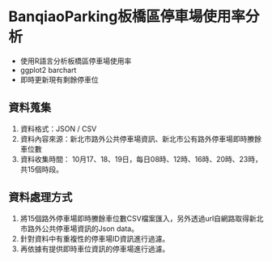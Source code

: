 # BanqiaoParking板橋區停車場使用率分析

- 使用R語言分析板橋區停車場使用率
- ggplot2 barchart
- 即時更新現有剩餘停車位

## 資料蒐集

1. 資料格式：JSON / CSV
2. 資料內容來源：新北市路外公共停車場資訊、新北市公有路外停車場即時賸餘車位數
3. 資料收集時間：   10月17、18、19日，每日08時、12時、16時、20時、23時，共15個時段。

## 資料處理方式

1. 將15個路外停車場即時賸餘車位數CSV檔案匯入，另外透過url自網路取得新北市路外公共停車場資訊的Json data。
2. 針對資料中有重複性的停車場ID資訊進行過濾。
3. 再依據有提供即時車位資訊的停車場進行過濾。
